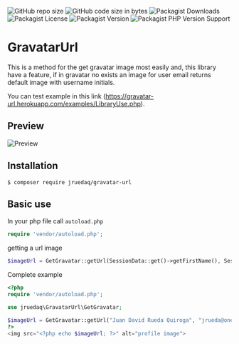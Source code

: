 ![GitHub repo size](https://img.shields.io/github/repo-size/jruedaq/gravatar-url)
![GitHub code size in bytes](https://img.shields.io/github/languages/code-size/JRUEDAQ/gravatar-url)
![Packagist Downloads](https://img.shields.io/packagist/dt/jruedaq/gravatar-url)
![Packagist License](https://img.shields.io/packagist/l/jruedaq/gravatar-url)
![Packagist Version](https://img.shields.io/packagist/v/jruedaq/gravatar-url)
![Packagist PHP Version Support](https://img.shields.io/packagist/php-v/jruedaq/gravatar-url)

# GravatarUrl
This is a method for the get gravatar image most easily and, this library have a
feature, if in gravatar no exists an image for user email returns default image with 
username initials.

You can test example in this link (https://gravatar-url.herokuapp.com/examples/LibraryUse.php).

## Preview
![Preview](https://i.ibb.co/QQHFVpw/2020-09-25-14-54.png)

## Installation
```shell script
$ composer require jruedaq/gravatar-url
```

## Basic use
In your php file call `autoload.php`
```php
require 'vendor/autoload.php';
```

getting a url image
```php
$imageUrl = GetGravatar::getUrl(SessionData::get()->getFirstName(), SessionData::get()->getEmail(), 230);
```

Complete example
```php
<?php
require 'vendor/autoload.php';

use jruedaq\GravatarUrl\GetGravatar;

$imageUrl = GetGravatar::getUrl("Juan David Rueda Quiroga", "jrueda@oneago.com", 230);
?>
<img src="<?php echo $imageUrl; ?>" alt="profile image">
```

